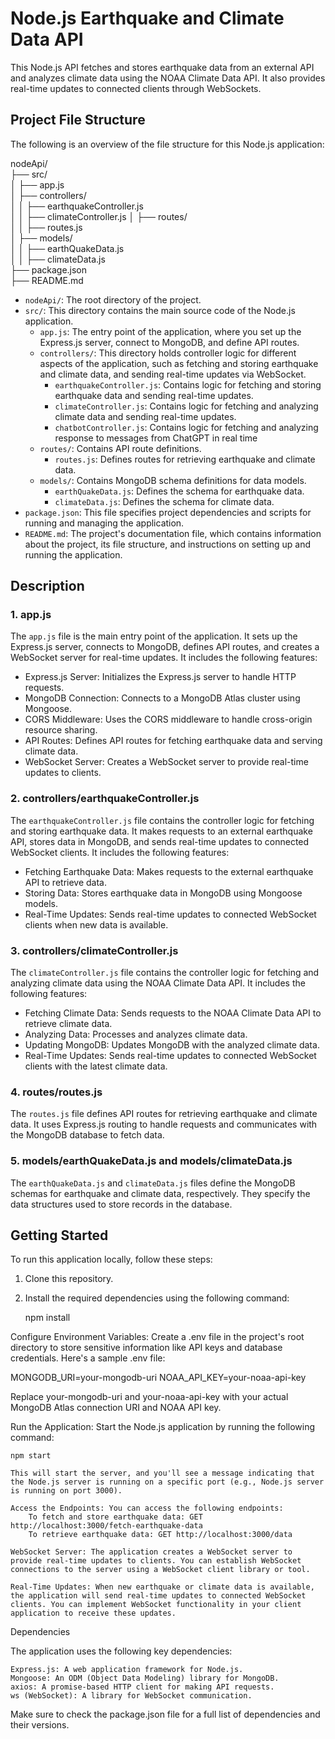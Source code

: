 # Node.js Earthquake and Climate Data API

This Node.js API fetches and stores earthquake data from an external API and analyzes climate data using the NOAA Climate Data API. It also provides real-time updates to connected clients through WebSockets.

## Project File Structure

The following is an overview of the file structure for this Node.js application:

nodeApi/\
├── src/\
│ ├── app.js\
│ ├── controllers/\
│ │ ├── earthquakeController.js\
│ │ ├── climateController.js
│ ├── routes/\
│ │ ├── routes.js\
│ ├── models/\
│ │ ├── earthQuakeData.js\
│ │ ├── climateData.js\
├── package.json\
├── README.md 



- `nodeApi/`: The root directory of the project.
- `src/`: This directory contains the main source code of the Node.js application.
  - `app.js`: The entry point of the application, where you set up the Express.js server, connect to MongoDB, and define API routes.
  - `controllers/`: This directory holds controller logic for different aspects of the application, such as fetching and storing earthquake and climate data, and sending real-time updates via WebSocket.
    - `earthquakeController.js`: Contains logic for fetching and storing earthquake data and sending real-time updates.
    - `climateController.js`: Contains logic for fetching and analyzing climate data and sending real-time updates.
    - `chatbotController.js`: Contains logic for fetching and analyzing response to messages from ChatGPT in real time
  - `routes/`: Contains API route definitions.
    - `routes.js`: Defines routes for retrieving earthquake and climate data.
  - `models/`: Contains MongoDB schema definitions for data models.
    - `earthQuakeData.js`: Defines the schema for earthquake data.
    - `climateData.js`: Defines the schema for climate data.
- `package.json`: This file specifies project dependencies and scripts for running and managing the application.
- `README.md`: The project's documentation file, which contains information about the project, its file structure, and instructions on setting up and running the application.

## Description

### 1. app.js

The `app.js` file is the main entry point of the application. It sets up the Express.js server, connects to MongoDB, defines API routes, and creates a WebSocket server for real-time updates. It includes the following features:

- Express.js Server: Initializes the Express.js server to handle HTTP requests.
- MongoDB Connection: Connects to a MongoDB Atlas cluster using Mongoose.
- CORS Middleware: Uses the CORS middleware to handle cross-origin resource sharing.
- API Routes: Defines API routes for fetching earthquake data and serving climate data.
- WebSocket Server: Creates a WebSocket server to provide real-time updates to clients.

### 2. controllers/earthquakeController.js

The `earthquakeController.js` file contains the controller logic for fetching and storing earthquake data. It makes requests to an external earthquake API, stores data in MongoDB, and sends real-time updates to connected WebSocket clients. It includes the following features:

- Fetching Earthquake Data: Makes requests to the external earthquake API to retrieve data.
- Storing Data: Stores earthquake data in MongoDB using Mongoose models.
- Real-Time Updates: Sends real-time updates to connected WebSocket clients when new data is available.

### 3. controllers/climateController.js

The `climateController.js` file contains the controller logic for fetching and analyzing climate data using the NOAA Climate Data API. It includes the following features:

- Fetching Climate Data: Sends requests to the NOAA Climate Data API to retrieve climate data.
- Analyzing Data: Processes and analyzes climate data.
- Updating MongoDB: Updates MongoDB with the analyzed climate data.
- Real-Time Updates: Sends real-time updates to connected WebSocket clients with the latest climate data.

### 4. routes/routes.js

The `routes.js` file defines API routes for retrieving earthquake and climate data. It uses Express.js routing to handle requests and communicates with the MongoDB database to fetch data.

### 5. models/earthQuakeData.js and models/climateData.js

The `earthQuakeData.js` and `climateData.js` files define the MongoDB schemas for earthquake and climate data, respectively. They specify the data structures used to store records in the database.

## Getting Started

To run this application locally, follow these steps:

1. Clone this repository.

2. Install the required dependencies using the following command:

   
   npm install


Configure Environment Variables: Create a .env file in the project's root directory to store sensitive information like API keys and database credentials. Here's a sample .env file:



MONGODB_URI=your-mongodb-uri
NOAA_API_KEY=your-noaa-api-key

Replace your-mongodb-uri and your-noaa-api-key with your actual MongoDB Atlas connection URI and NOAA API key.

Run the Application: Start the Node.js application by running the following command:



    npm start

    This will start the server, and you'll see a message indicating that the Node.js server is running on a specific port (e.g., Node.js server is running on port 3000).

    Access the Endpoints: You can access the following endpoints:
        To fetch and store earthquake data: GET http://localhost:3000/fetch-earthquake-data
        To retrieve earthquake data: GET http://localhost:3000/data

    WebSocket Server: The application creates a WebSocket server to provide real-time updates to clients. You can establish WebSocket connections to the server using a WebSocket client library or tool.

    Real-Time Updates: When new earthquake or climate data is available, the application will send real-time updates to connected WebSocket clients. You can implement WebSocket functionality in your client application to receive these updates.

Dependencies

The application uses the following key dependencies:

    Express.js: A web application framework for Node.js.
    Mongoose: An ODM (Object Data Modeling) library for MongoDB.
    axios: A promise-based HTTP client for making API requests.
    ws (WebSocket): A library for WebSocket communication.

Make sure to check the package.json file for a full list of dependencies and their versions.



